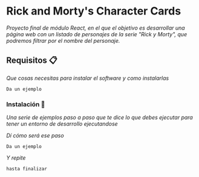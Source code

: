 # Rick and Morty's Character Cards

_Proyecto final de módulo React, en el que el objetivo es desarrollar una página web con un listado de personajes de la serie "Rick y Morty", que podremos filtrar por el nombre del personaje._

## Requisitos 📋

_Que cosas necesitas para instalar el software y como instalarlas_

```
Da un ejemplo
```

### Instalación 🔧

_Una serie de ejemplos paso a paso que te dice lo que debes ejecutar para tener un entorno de desarrollo ejecutandose_

_Dí cómo será ese paso_

```
Da un ejemplo
```

_Y repite_

```
hasta finalizar
```
